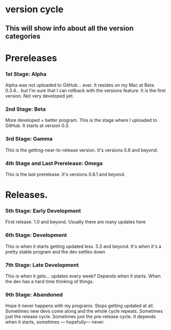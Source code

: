 # version cycle
## This will show info about all the version categories
# Prereleases
### 1st Stage: Alpha
Alpha was not uploaded to GitHub... ever. It resides on my Mac at Beta 0.3.4... but I'm sure that I can rollback with the versions feature. It is the first version. Not very developed yet. 
### 2nd Stage: Beta
More developed = better program. This is the stage where I uploaded to GitHub. It starts at version 0.3.  
### 3rd Stage: Gamma
This is the getting-near-to-release version. It's versions 0.6 and beyond. 
### 4th Stage and Last Prerelease: Omega
This is the last prerelease. It's versions 0.8.1 and beyond. 
# Releases. 
### 5th Stage: Early Development
First release. 1.0 and beyond. Usually there are many updates here
### 6th Stage: Development
This is when it starts getting updated less. 5.3 and beyond. It's when it's a pretty stable program and the dev settles down
### 7th Stage: Late Development
This is when it gets...  updates every week? Depends when it starts. When the dev has a hard time thinking of things. 
### 9th Stage: Abandoned
Hope it never happens with my programs. Stops getting updated at all. Sometimes new devs come along and the whole cycle repeats. Sometimes just the release cycle. Sometimes just the pre-release cycle. It depends when it starts, sometimes — hopefully— never. 